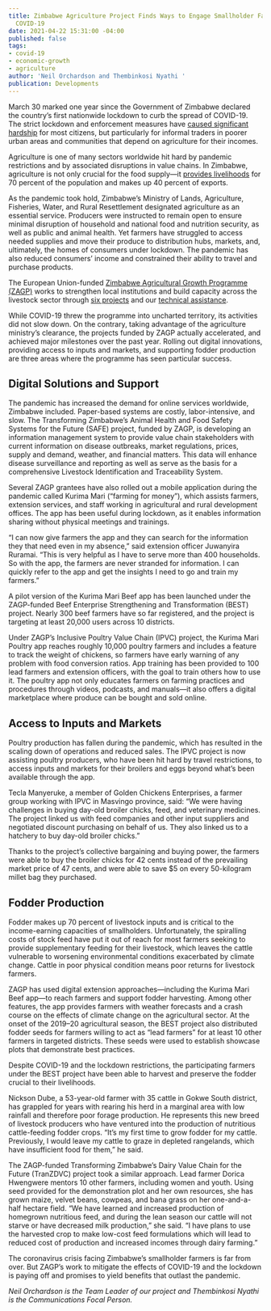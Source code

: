 ```yaml
---
title: Zimbabwe Agriculture Project Finds Ways to Engage Smallholder Farmers, Despite
  COVID-19
date: 2021-04-22 15:31:00 -04:00
published: false
tags:
- covid-19
- economic-growth
- agriculture
author: 'Neil Orchardson and Thembinkosi Nyathi '
publication: Developments
---
```


March 30 marked one year since the Government of Zimbabwe declared the country’s first nationwide lockdown to curb the spread of COVID-19. The strict lockdown and enforcement measures have [caused significant hardship](https://www.future-agricultures.org/wp-content/uploads/2020/10/APRA_COVID_19_Zimbabwe_Country_Report1.pdf) for most citizens, but particularly for informal traders in poorer urban areas and communities that depend on agriculture for their incomes.  

Agriculture is one of many sectors worldwide hit hard by pandemic restrictions and by associated disruptions in value chains. In Zimbabwe, agriculture is not only crucial for the food supply—it [provides livelihoods](http://www.fao.org/zimbabwe/fao-in-zimbabwe/zimbabwe-at-a-glance/en/) for 70 percent of the population and makes up 40 percent of exports. 

As the pandemic took hold, Zimbabwe’s Ministry of Lands, Agriculture, Fisheries, Water, and Rural Resettlement designated agriculture as an essential service. Producers were instructed to remain open to ensure minimal disruption of household and national food and nutrition security, as well as public and animal health. Yet farmers have struggled to access needed supplies and move their produce to distribution hubs, markets, and, ultimately, the homes of consumers under lockdown. The pandemic has also reduced consumers’ income and constrained their ability to travel and purchase products. 

The European Union-funded [Zimbabwe Agricultural Growth Programme (ZAGP)](http://zagp.org.zw/) works to strengthen local institutions and build capacity across the livestock sector through [six projects](http://zagp.org.zw/Projects) and our [technical assistance](https://www.dai.com/our-work/projects/zimbabwe-technical-assistance-to-the-zimbabwe-agricultural-growth-programme-zagp). 







While COVID-19 threw the programme into uncharted territory, its activities did not slow down. On the contrary, taking advantage of the agriculture ministry’s clearance, the projects funded by ZAGP actually accelerated, and achieved major milestones over the past year. Rolling out digital innovations, providing access to inputs and markets, and supporting fodder production are three areas where the programme has seen particular success. 

## Digital Solutions and Support  

The pandemic has increased the demand for online services worldwide, Zimbabwe included. Paper-based systems are costly, labor-intensive, and slow. The Transforming Zimbabwe’s Animal Health and Food Safety Systems for the Future (SAFE) project, funded by ZAGP, is developing an information management system to provide value chain stakeholders with current information on disease outbreaks, market regulations, prices, supply and demand, weather, and financial matters. This data will enhance disease surveillance and reporting as well as serve as the basis for a comprehensive Livestock Identification and Traceability System. 

Several ZAGP grantees have also rolled out a mobile application during the pandemic called Kurima Mari (“farming for money”), which assists farmers, extension services, and staff working in agricultural and rural development offices. The app has been useful during lockdown, as it enables information sharing without physical meetings and trainings. 

“I can now give farmers the app and they can search for the information they that need even in my absence,” said extension officer Juwanyira Ruramai. “This is very helpful as I have to serve more than 400 households. So with the app, the farmers are never stranded for information. I can quickly refer to the app and get the insights I need to go and train my farmers.” 

A pilot version of the Kurima Mari Beef app has been launched under the ZAGP-funded Beef Enterprise Strengthening and Transformation (BEST) project. Nearly 300 beef farmers have so far registered, and the project is targeting at least 20,000 users across 10 districts.  

Under ZAGP’s Inclusive Poultry Value Chain (IPVC) project, the Kurima Mari Poultry app reaches roughly 10,000 poultry farmers and includes a feature to track the weight of chickens, so farmers have early warning of any problem with food conversion ratios. App training has been provided to 100 lead farmers and extension officers, with the goal to train others how to use it. The poultry app not only educates farmers on farming practices and procedures through videos, podcasts, and manuals—it also offers a digital marketplace where produce can be bought and sold online. 

## Access to Inputs and Markets 

Poultry production has fallen during the pandemic, which has resulted in the scaling down of operations and reduced sales. The IPVC project is now assisting poultry producers, who have been hit hard by travel restrictions, to access inputs and markets for their broilers and eggs beyond what’s been available through the app.  

Tecla Manyeruke, a member of Golden Chickens Enterprises, a farmer group working with IPVC in Masvingo province, said: “We were having challenges in buying day-old broiler chicks, feed, and veterinary medicines. The project linked us with feed companies and other input suppliers and negotiated discount purchasing on behalf of us. They also linked us to a hatchery to buy day-old broiler chicks.” 

Thanks to the project’s collective bargaining and buying power, the farmers were able to buy the broiler chicks for 42 cents instead of the prevailing market price of 47 cents, and were able to save $5 on every 50-kilogram millet bag they purchased.  

## Fodder Production 

Fodder makes up 70 percent of livestock inputs and is critical to the income-earning capacities of smallholders. Unfortunately, the spiralling costs of stock feed have put it out of reach for most farmers seeking to provide supplementary feeding for their livestock, which leaves the cattle vulnerable to worsening environmental conditions exacerbated by climate change. Cattle in poor physical condition means poor returns for livestock farmers.  

ZAGP has used digital extension approaches—including the Kurima Mari Beef app—to reach farmers and support fodder harvesting. Among other features, the app provides farmers with weather forecasts and a crash course on the effects of climate change on the agricultural sector. At the onset of the 2019–20 agricultural season, the BEST project also distributed fodder seeds for farmers willing to act as “lead farmers” for at least 10 other farmers in targeted districts. These seeds were used to establish showcase plots that demonstrate best practices. 

Despite COVID-19 and the lockdown restrictions, the participating farmers under the BEST project have been able to harvest and preserve the fodder crucial to their livelihoods. 

Nickson Dube, a 53-year-old farmer with 35 cattle in Gokwe South district, has grappled for years with rearing his herd in a marginal area with low rainfall and therefore poor forage production. He represents this new breed of livestock producers who have ventured into the production of nutritious cattle-feeding fodder crops. “It’s my first time to grow fodder for my cattle. Previously, I would leave my cattle to graze in depleted rangelands, which have insufficient food for them,” he said.   

The ZAGP-funded Transforming Zimbabwe’s Dairy Value Chain for the Future (TranZDVC) project took a similar approach. Lead farmer Dorica Hwengwere mentors 10 other farmers, including women and youth. Using seed provided for the demonstration plot and her own resources, she has grown maize, velvet beans, cowpeas, and bana grass on her one-and-a-half hectare field. “We have learned and increased production of homegrown nutritious feed, and during the lean season our cattle will not starve or have decreased milk production,” she said. “I have plans to use the harvested crop to make low-cost feed formulations which will lead to reduced cost of production and increased incomes through dairy farming.” 

The coronavirus crisis facing Zimbabwe’s smallholder farmers is far from over. But ZAGP’s work to mitigate the effects of COVID-19 and the lockdown is paying off and promises to yield benefits that outlast the pandemic.  

*Neil Orchardson is the Team Leader of our project and Thembinkosi Nyathi is the Communications Focal Person.*